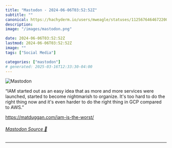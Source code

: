 ```yaml
---
title: "Mastodon - 2024-06-06T03:52:52Z"
subtitle: ""
canonical: https://hachyderm.io/users/mweagle/statuses/112567646467220092
description:
image: "/images/mastodon.png"

date: 2024-06-06T03:52:52Z
lastmod: 2024-06-06T03:52:52Z
image: ""
tags: ["Social Media"]

categories: ["mastodon"]
# generated: 2025-03-16T12:33:30-04:00
---
```

![Mastodon](/images/mastodon.png)

<p>“IAM started out as an easy idea that as more and more services were launched, started to become nightmarish to organize. It&#39;s too hard to do the right thing now and it&#39;s even harder to do the right thing in GCP compared to AWS.”</p><p><a href="https://matduggan.com/iam-is-the-worst/" target="_blank" rel="nofollow noopener noreferrer" translate="no"><span class="invisible">https://</span><span class="ellipsis">matduggan.com/iam-is-the-worst</span><span class="invisible">/</span></a></p>


###### [Mastodon Source 🐘](https://hachyderm.io/@mweagle/112567646467220092)

___
